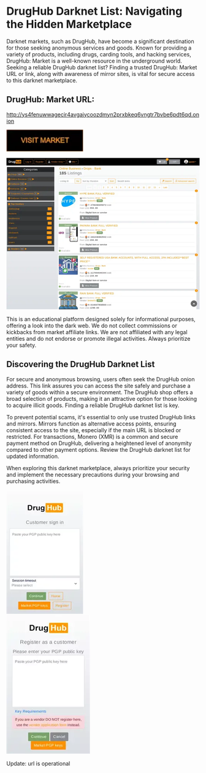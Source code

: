 # DrugHub Darknet List: Navigating the Hidden Marketplace

Darknet markets, such as DrugHub, have become a significant destination for those seeking anonymous services and goods. Known for providing a variety of products, including drugs, carding tools, and hacking services, DrugHub: Market is a well-known resource in the underground world. Seeking a reliable DrugHub darknet list? Finding a trusted DrugHub: Market URL or link, along with awareness of mirror sites, is vital for secure access to this darknet marketplace.

## DrugHub: Market URL:

http://ys4fenuwwagecir4avgajycoozdmyn2prxbkeq6vngtr7bvbe6pdt6qd.onion

[<img src="/temp/document.webp" width="200">](http://ys4fenuwwagecir4avgajycoozdmyn2prxbkeq6vngtr7bvbe6pdt6qd.onion)


<a href="http://ys4fenuwwagecir4avgajycoozdmyn2prxbkeq6vngtr7bvbe6pdt6qd.onion"><img src="/temp/temp.webp" alt="image" style="max-width: 100%;"><a>

This is an educational platform designed solely for informational purposes, offering a look into the dark web. We do not collect commissions or kickbacks from market affiliate links. We are not affiliated with any legal entities and do not endorse or promote illegal activities. Always prioritize your safety.

## Discovering the DrugHub Darknet List

For secure and anonymous browsing, users often seek the DrugHub onion address. This link assures you can access the site safely and purchase a variety of goods within a secure environment. The DrugHub shop offers a broad selection of products, making it an attractive option for those looking to acquire illicit goods. Finding a reliable DrugHub darknet list is key.

To prevent potential scams, it's essential to only use trusted DrugHub links and mirrors. Mirrors function as alternative access points, ensuring consistent access to the site, especially if the main URL is blocked or restricted. For transactions, Monero (XMR) is a common and secure payment method on DrugHub, delivering a heightened level of anonymity compared to other payment options. Review the DrugHub darknet list for updated information.

When exploring this darknet marketplace, always prioritize your security and implement the necessary precautions during your browsing and purchasing activities.


<a href="http://ys4fenuwwagecir4avgajycoozdmyn2prxbkeq6vngtr7bvbe6pdt6qd.onion"><img src="/temp/margin.webp" alt="image" style="max-width: 100%;"><a>  
<a href="http://ys4fenuwwagecir4avgajycoozdmyn2prxbkeq6vngtr7bvbe6pdt6qd.onion"><img src="/temp/layout.webp" alt="image" style="max-width: 100%;"><a>







Update: url is operational